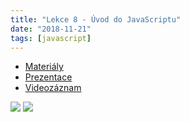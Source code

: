 ```yaml
---
title: "Lekce 8 - Úvod do JavaScriptu"
date: "2018-11-21"
tags: [javascript]
---
```


- [Materiály](/materialy/lekce8/js.html)
- [Prezentace](/prezentace/prezentace8.html)
- [Videozáznam](#)


![](/materialy/lekce8/car1.png)
![](/materialy/lekce8/car2.png)